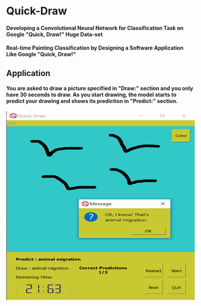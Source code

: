# Quick-Draw
#### Developing a Convolutional Neural Network for Classification Task on Google "Quick, Draw!" Huge Data-set
#### Real-time Painting Classification by Designing a Software Application Like Google "Quick, Draw!"
## Application
#### You are asked to draw a picture specified in "Draw:" section and you only have 30 seconds to draw. As you start drawing, the model starts to predict your drawing and shows its prediction in "Predict:" section.
![alt text](https://github.com/arshafiee/Quick-Draw/blob/master/result.png)
